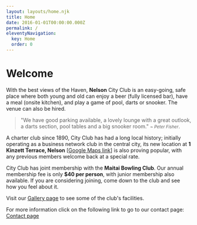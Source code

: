 ```yaml
---
layout: layouts/home.njk
title: Home
date: 2016-01-01T00:00:00.000Z
permalink: /
eleventyNavigation:
  key: Home
  order: 0
---
```


# Welcome

With the best views of the Haven, **Nelson** City Club is an easy-going, safe place where both young and old can enjoy a beer (fully licensed bar), have a meal (onsite kitchen), and play a game of pool, darts or snooker. The venue can also be hired.

> "We have good parking available, a lovely lounge with a great outlook, a darts section, pool tables and a big snooker room."
<small>*~ Peter Fisher*</small>. 

A charter club since 1890, City Club has had a long local history; initially operating as a business network club in the central city, its new location at **1 Kinzett Terrace, Nelson** [[Google Maps link](https://goo.gl/maps/pUmQtzwUdbDowJ1V9)] is also proving popular, with any previous members welcome back at a special rate. 

City Club has joint membership with the **Maitai Bowling Club**. Our annual membership fee is only **$40 per person**, with junior membership also available. If you are considering joining, come down to the club and see how you feel about it.

Visit our [Gallery page](/gallery) to see some of the club's facilities.

For more information click on the following link to go to our contact page: [Contact page](/contact)
